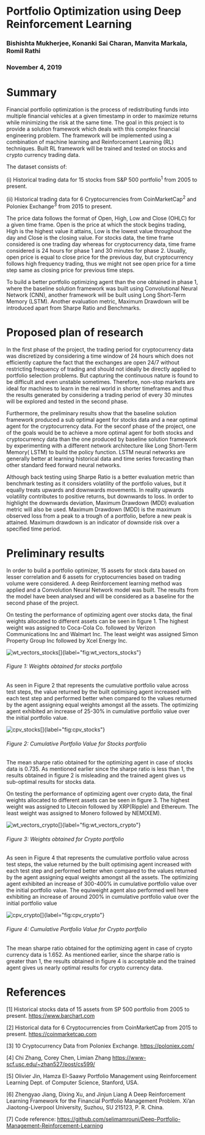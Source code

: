 # Portfolio Optimization using Deep Reinforcement Learning
### Bishishta Mukherjee, Konanki Sai Charan, Manvita Markala, Romil Rathi
### November 4, 2019

# Summary

Financial portfolio optimization is the process of redistributing funds into multiple financial vehicles at a given timestamp in order to maximize returns while minimizing the risk at the same time. The goal in this project is to provide a solution framework which deals with this complex financial engineering problem. The framework will be implemented using a combination of machine learning and Reinforcement Learning (RL) techniques. Built RL framework will be trained and tested on stocks and crypto currency trading data.

The dataset consists of:

(i)  Historical trading data for 15 stocks from S&P 500 portfolio<sup>1</sup> from 2005 to present.

(ii) Historical trading data for 6 Cryptocurrencies from CoinMarketCap<sup>2</sup> and Poloniex Exchange<sup>3</sup> from 2015 to present.

The price data follows the format of Open, High, Low and Close (OHLC) for a given time frame. Open is the price at which the stock begins trading, High is the highest value it attains, Low is the lowest value throughout the day and Close is the closing value. For stocks data, the time frame considered is one trading day whereas for cryptocurrency data, time frame considered is 24 hours for phase 1 and 30 minutes for phase 2. Usually, open price is equal to close price for the previous day, but cryptocurrency follows high frequency trading, thus we might not see open price for a time step same as closing price for previous time steps. 

To build a better portfolio optimizing agent than the one obtained in phase 1, where the baseline solution framework was built using Convolutional Neural Network (CNN), another framework will be built using Long Short-Term Memory (LSTM). Another evaluation metric, Maximum Drawdown will be introduced apart from Sharpe Ratio and Benchmarks.


# Proposed plan of research

In the first phase of the project, the trading period for cryptocurrency data was discretized by considering a time window of 24 hours which does not efficiently capture the fact that the exchanges are open 24/7 without restricting frequency of trading and should not ideally be directly applied to portfolio selection problems. But capturing the continuous nature is found to be difficult and even unstable sometimes. Therefore, non-stop markets are ideal for machines to learn in the real world in shorter timeframes and thus the results generated by considering a trading period of every 30 minutes will be explored and tested in the second phase.

Furthermore, the preliminary results show that the baseline solution framework produced a sub optimal agent for stocks data and a near optimal agent for the cryptocurrency data. For the seconf phase of the project, one of the goals would be to achieve a more optimal agent for both stocks and cryptocurrency data than the one produced by baseline solution framework by experimenting with a different network architecture like Long Short-Term Memory( LSTM) to build the policy function. LSTM neural networks are generally better at learning historical data and time series forecasting than other standard feed forward neural networks.

Although back testing using Sharpe Ratio is a better evaluation metric than benchmark testing as it considers volatility of the portfolio values, but it equally treats upwards and downwards movements. In reality upwards volatility contributes to positive returns, but downwards to loss. In order to highlight the downwards deviation, Maximum Drawdown (MDD) evaluation metric will also be used. Maximum Drawdown (MDD) is the maximum observed loss from a peak to a trough of a portfolio, before a new peak is attained. Maximum drawdown is an indicator of downside risk over a specified time period.

# Preliminary results

In order to build a portfolio optimizer, 15 assets for stock data based on lesser correlation and 6 assets for cryptocurrencies based on trading volume were considered. A deep Reinforcement learning method was applied and a Convolution Neural Network model was built. The results from the model have been analysed and will be considered as a baseline for the second phase of the project.

On testing the performance of optimizing agent over stocks data, the final weights allocated to different assets can be seen in figure 1. The highest weight was assigned to Coca-Cola Co. followed by Verizon Communications Inc and Walmart Inc. The least weight was assigned Simon Property Group Inc followed by Xcel Energy Inc.

![wt_vectors_stocks[]{label="fig:wt_vectors_stocks"}](figures/test_result_plots/wt_vector_stocks.png)
###### Figure 1: Weights obtained for stocks portfolio

As seen in Figure 2 that represents the cumulative portfolio value across test steps, the value returned by the built optimising agent increased with each test step and performed better when compared to the values returned by the agent assigning equal weights amongst all the assets. 
The optimizing agent exhibited an increase of 25-30% in cumulative portfolio value over the initial portfolio value.


![cpv_stocks[]{label="fig:cpv_stocks"}](figures/test_result_plots/cpv_stocks.png)
###### Figure 2: Cumulative Portfolio Value for Stocks portfolio

The mean sharpe ratio obtained for the optimizing agent in case of stocks data is 0.735. As mentioned earlier since the sharpe ratio is less than 1, the results obtained in figure 2 is misleading and the trained agent gives us sub-optimal results for stocks data.

On testing the performance of optimizing agent over crypto data, the final weights allocated to different assets can be seen in figure 3. The highest weight was assigned to Litecoin followed by XRP(Ripple) and Ethereum. The least weight was assigned to Monero followed by NEM(XEM).

![wt_vectors_crypto[]{label="fig:wt_vectors_crypto"}](figures/test_result_plots/wt_vector_crypto.png)
###### Figure 3: Weights obtained for Crypto portfolio

As seen in Figure 4 that represents the cumulative portfolio value across test steps, the value returned by the built optimising agent increased with each test step and performed better when compared to the values returned by the agent assigning equal weights amongst all the assets. 
The optimizing agent exhibited an increase of 300-400% in cumulative portfolio value over the initial portfolio value. The equiweight agent also performed well here exhibiting an increase of around 200% in cumulative portfolio value over the initial portfolio value


![cpv_crypto[]{label="fig:cpv_crypto"}](figures/test_result_plots/cpv_crypto.png)
###### Figure 4: Cumulative Portfolio Value for Crypto portfolio

The mean sharpe ratio obtained for the optimizing agent in case of crypto currency data is 1.652. As mentioned earlier, since the sharpe ratio is greater than 1, the results obtained in figure 4 is acceptable and the trained agent gives us nearly optimal results for crypto currency data.


# References

[1] Historical stocks data of 15 assets from SP 500 portfolio from 2005 to present. https://www.barchart.com

[2] Historical data for 6 Cryptocurrencies from CoinMarketCap from 2015 to present. https://coinmarketcap.com

[3] 10 Cryptocurrency Data from Poloniex Exchange. https://poloniex.com/

[4] Chi Zhang, Corey Chen, Limian Zhang https://www-scf.usc.edu/~zhan527/post/cs599/

[5] Olivier Jin, Hamza El-Saawy Portfolio Management using Reinforcement Learning Dept. of Computer Science, Stanford, USA.

[6] Zhengyao Jiang, Dixing Xu, and Jinjun Liang A Deep Reinforcement Learning Framework for the Financial Portfolio Management Problem.
Xi’an Jiaotong-Liverpool University, Suzhou, SU 215123, P. R. China.

[7] Code reference: https://github.com/selimamrouni/Deep-Portfolio-Management-Reinforcement-Learning
